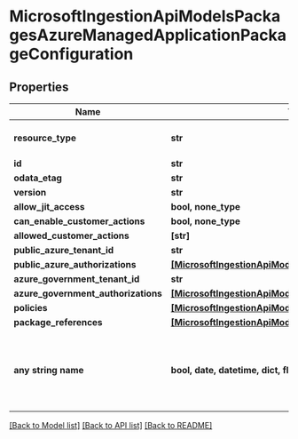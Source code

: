 # MicrosoftIngestionApiModelsPackagesAzureManagedApplicationPackageConfiguration


## Properties
Name | Type | Description | Notes
------------ | ------------- | ------------- | -------------
**resource_type** | **str** |  | [optional]  if omitted the server will use the default value of "AzureManagedApplicationPackageConfiguration"
**id** | **str** |  | [optional] 
**odata_etag** | **str** |  | [optional] 
**version** | **str** |  | [optional] 
**allow_jit_access** | **bool, none_type** |  | [optional] 
**can_enable_customer_actions** | **bool, none_type** |  | [optional] 
**allowed_customer_actions** | **[str]** |  | [optional] 
**public_azure_tenant_id** | **str** |  | [optional] 
**public_azure_authorizations** | [**[MicrosoftIngestionApiModelsPackagesRoleAuthorization]**](MicrosoftIngestionApiModelsPackagesRoleAuthorization.md) |  | [optional] 
**azure_government_tenant_id** | **str** |  | [optional] 
**azure_government_authorizations** | [**[MicrosoftIngestionApiModelsPackagesRoleAuthorization]**](MicrosoftIngestionApiModelsPackagesRoleAuthorization.md) |  | [optional] 
**policies** | [**[MicrosoftIngestionApiModelsPackagesAzurePolicy]**](MicrosoftIngestionApiModelsPackagesAzurePolicy.md) |  | [optional] 
**package_references** | [**[MicrosoftIngestionApiModelsCommonTypeValuePair]**](MicrosoftIngestionApiModelsCommonTypeValuePair.md) |  | [optional] 
**any string name** | **bool, date, datetime, dict, float, int, list, str, none_type** | any string name can be used but the value must be the correct type | [optional]

[[Back to Model list]](../README.md#documentation-for-models) [[Back to API list]](../README.md#documentation-for-api-endpoints) [[Back to README]](../README.md)


